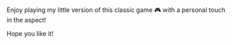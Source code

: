 Enjoy playing my little version of this classic game 🎮 with a personal touch in the aspect!

Hope you like it!
